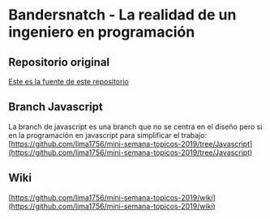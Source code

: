 # Bandersnatch - La realidad de un ingeniero en programación

## Repositorio original

[Este es la fuente de este repositorio](https://github.com/huguintoch/Bandersnatch)

## Branch Javascript

La branch de javascript es una branch que no se centra en el diseño pero si en la programación en javascript para simplificar el trabajo: [https://github.com/lima1756/mini-semana-topicos-2019/tree/Javascript](https://github.com/lima1756/mini-semana-topicos-2019/tree/Javascript)

## Wiki

[https://github.com/lima1756/mini-semana-topicos-2019/wiki](https://github.com/lima1756/mini-semana-topicos-2019/wiki)